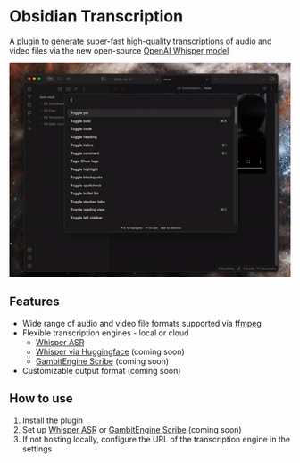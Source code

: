 # Obsidian Transcription

A plugin to generate super-fast high-quality transcriptions of audio and video files via the new open-source [OpenAI Whisper model](https://openai.com/blog/whisper/)

![Demo](images/demo.gif)

## Features

- Wide range of audio and video file formats supported via [ffmpeg](https://ffmpeg.org/)
- Flexible transcription engines - local or cloud
  - [Whisper ASR](https://github.com/ahmetoner/whisper-asr-webservice)
  - [Whisper via Huggingface](https://huggingface.co/openai/whisper-large) (coming soon)
  - [GambitEngine Scribe](https://gambitengine.com/scribe) (coming soon)
- Customizable output format (coming soon)

## How to use

1. Install the plugin
2. Set up [Whisper ASR](https://github.com/ahmetoner/whisper-asr-webservice) or [GambitEngine Scribe](https://gambitengine.com/scribe) (coming soon)
3. If not hosting locally, configure the URL of the transcription engine in the settings
